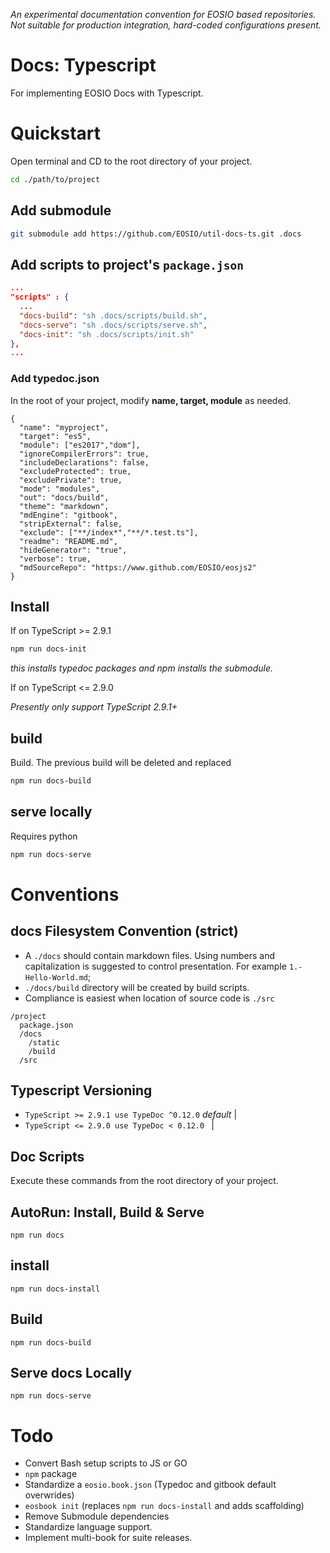 _An experimental documentation convention for EOSIO based repositories. Not suitable for production integration, hard-coded configurations present._

# Docs: Typescript
For implementing EOSIO Docs with Typescript.

# Quickstart
Open terminal and CD to the root directory of your project.
```bash
cd ./path/to/project
```

## Add submodule
```bash
git submodule add https://github.com/EOSIO/util-docs-ts.git .docs
```

## Add scripts to project's `package.json`
```json
...
"scripts" : {
  ...
  "docs-build": "sh .docs/scripts/build.sh",
  "docs-serve": "sh .docs/scripts/serve.sh",
  "docs-init": "sh .docs/scripts/init.sh"
},
...
```

### Add typedoc.json

In the root of your project, modify **name, target, module** as needed.
```
{
  "name": "myproject",
  "target": "es5",
  "module": ["es2017","dom"],
  "ignoreCompilerErrors": true,
  "includeDeclarations": false,
  "excludeProtected": true,
  "excludePrivate": true,
  "mode": "modules",
  "out": "docs/build",
  "theme": "markdown",
  "mdEngine": "gitbook",
  "stripExternal": false,
  "exclude": ["**/index*","**/*.test.ts"],
  "readme": "README.md",
  "hideGenerator": "true",
  "verbose": true,
  "mdSourceRepo": "https://www.github.com/EOSIO/eosjs2"
}
```

## Install

If on TypeScript >= 2.9.1

```bash
npm run docs-init
```
_this installs typedoc packages and npm installs the submodule._

If on TypeScript <= 2.9.0

_Presently only support TypeScript 2.9.1+_

## build
Build. The previous build will be deleted and replaced
```bash
npm run docs-build
```

## serve locally
Requires python
```bash
npm run docs-serve
```

# Conventions

## docs Filesystem Convention (strict)
- A `./docs` should contain markdown files. Using numbers and capitalization is suggested to control presentation. For example `1.-Hello-World.md`;
- `./docs/build` directory will be created by build scripts.
- Compliance is easiest when location of source code is `./src`

```
/project
  package.json
  /docs
    /static
    /build
  /src
```

## Typescript Versioning
* `TypeScript >= 2.9.1 use TypeDoc ^0.12.0` _default_ |
* `TypeScript <= 2.9.0 use TypeDoc < 0.12.0 ` |

## Doc Scripts

Execute these commands from the root directory of your project.

## AutoRun: Install, Build & Serve
```
npm run docs
```

## install
```
npm run docs-install
```

## Build
```
npm run docs-build
```

## Serve docs Locally
```
npm run docs-serve
```

# Todo
- Convert Bash setup scripts to JS or GO
- `npm` package
- Standardize a `eosio.book.json` (Typedoc and gitbook default overwrides)
- `eosbook init` (replaces `npm run docs-install` and adds scaffolding)
- Remove Submodule dependencies
- Standardize language support.
- Implement multi-book for suite releases.
